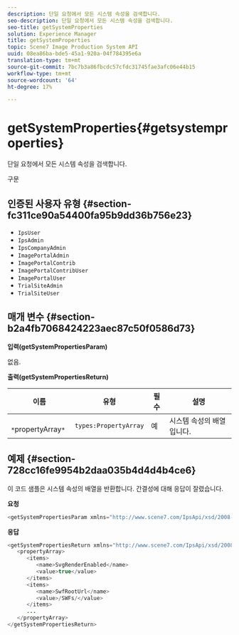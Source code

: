 ```yaml
---
description: 단일 요청에서 모든 시스템 속성을 검색합니다.
seo-description: 단일 요청에서 모든 시스템 속성을 검색합니다.
seo-title: getSystemProperties
solution: Experience Manager
title: getSystemProperties
topic: Scene7 Image Production System API
uuid: 08ea86ba-bde5-45a1-920a-04f784395e6a
translation-type: tm+mt
source-git-commit: 7bc7b3a86fbcdc57cfdc31745fae3afc06e44b15
workflow-type: tm+mt
source-wordcount: '64'
ht-degree: 17%

---
```



# getSystemProperties{#getsystemproperties}

단일 요청에서 모든 시스템 속성을 검색합니다.

구문

## 인증된 사용자 유형 {#section-fc311ce90a54400fa95b9dd36b756e23}

* `IpsUser`
* `IpsAdmin`
* `IpsCompanyAdmin`
* `ImagePortalAdmin`
* `ImagePortalContrib`
* `ImagePortalContribUser`
* `ImagePortalUser`
* `TrialSiteAdmin`
* `TrialSiteUser`

## 매개 변수 {#section-b2a4fb7068424223aec87c50f0586d73}

**입력(getSystemPropertiesParam)**

없음.

**출력(getSystemPropertiesReturn)**

| 이름 | 유형 | 필수 | 설명 |
|---|---|---|---|
| ` *`propertyArray`*` | `types:PropertyArray` | 예 | 시스템 속성의 배열입니다. |

## 예제 {#section-728cc16fe9954b2daa035b4d4d4b4ce6}

이 코드 샘플은 시스템 속성의 배열을 반환합니다. 간결성에 대해 응답이 잘렸습니다.

**요청**

```java
<getSystemPropertiesParam xmlns="http://www.scene7.com/IpsApi/xsd/2008-09-10"/>
```

**응답**

```java
<getSystemPropertiesReturn xmlns="http://www.scene7.com/IpsApi/xsd/2008-09-10"> 
   <propertyArray> 
      <items> 
         <name>SvgRenderEnabled</name> 
         <value>true</value> 
      </items> 
      <items> 
         <name>SwfRootUrl</name> 
         <value>/SWFs/</value> 
      </items> 
      ... 
   </propertyArray> 
</getSystemPropertiesReturn>
```

